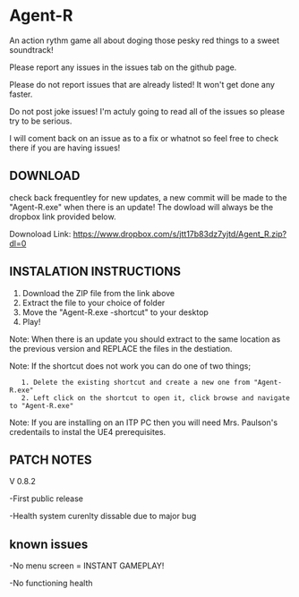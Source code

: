 # Agent-R

An action rythm game all about doging those pesky red things to a sweet soundtrack!

Please report any issues in the issues tab on the github page.

Please do not report issues that are already listed! It won't get done any faster.

Do not post joke issues! I'm actuly going to read all of the issues so please try to be serious.

I will coment back on an issue as to a fix or whatnot so feel free to check there if you are having issues!

DOWNLOAD
--------
check back frequentley for new updates, a new commit will be made to the "Agent-R.exe" when there is an update!
  The dowload will always be the dropbox link provided below.
  
Downoload Link:
  https://www.dropbox.com/s/jtt17b83dz7yjtd/Agent_R.zip?dl=0

INSTALATION INSTRUCTIONS
------------------------
1. Download the ZIP file from the link above
2. Extract the file to your choice of folder
3. Move the "Agent-R.exe -shortcut" to your desktop
4. Play!

 Note: When there is an update you should extract to the same location as the previous version and REPLACE the files in the destiation.
 
 Note: If the shortcut does not work you can do one of two things;
 
       1. Delete the existing shortcut and create a new one from "Agent-R.exe"
       2. Left click on the shortcut to open it, click browse and navigate to "Agent-R.exe"
       
 Note: If you are installing on an ITP PC then you will need Mrs. Paulson's credentails to instal the UE4 prerequisites.
 
 PATCH NOTES
 -----------
 V 0.8.2
 
  -First public release
  
  -Health system curenlty dissable due to major bug
  
  known issues
  ------------
  -No menu screen = INSTANT GAMEPLAY!
  
  -No functioning health
  
  

